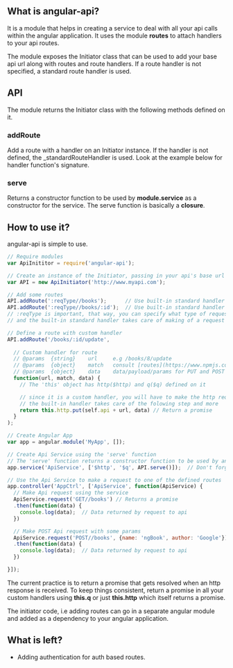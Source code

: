 ## What is angular-api?
It is a module that helps in creating a service to deal with all your api calls within the angular application.
It uses the module **routes** to attach handlers to your api routes.

The module exposes the Initiator class that can be used to add your base api url along with routes and route handlers. If a route handler is not specified, a standard route handler is used.

## API
The module returns the Initiator class with the following methods defined on it.

### addRoute
Add a route with a handler on an Initiator instance. If the handler is not defined, the _standardRouteHandler 
is used. Look at the example below for handler function's signature.

### serve
Returns a constructor function to be used by **module.service** as a constructor for the service. The serve function
is basically a **closure**.

## How to use it?
angular-api is simple to use.

```javascript
// Require modules
var ApiInititor = require('angular-api');

// Create an instance of the Initiator, passing in your api's base url
var API = new ApiInitiator('http://www.myapi.com');

// Add some routes
API.addRoute(':reqType//books');      // Use built-in standard handler
API.addRoute(':reqType//books/:id');  // Use built-in standard handler
// :reqType is important, that way, you can specify what type of request it is
// and the built-in standard handler takes care of making of a request of that type.

// Define a route with custom handler
API.addRoute('/books/:id/update', 
  
  // Custom handler for route
  // @params  {string}    url     e.g /books/8/update
  // @params  {object}    match   consult [routes](https://www.npmjs.com/package/routes) docs for match format
  // @params  {object}    data    data/payload/params for PUT and POST requests
  function(url, match, data) {
    // The 'this' object has http($http) and q($q) defined on it

    // since it is a custom handler, you will have to make the http request yourself
    // the built-in handler takes care of the folowing step and more
    return this.http.put(self.api + url, data) // Return a promise
  }
);

// Create Angular App
var app = angular.module('MyApp', []);

// Create Api Service using the 'serve' function
// The 'serve' function returns a constructor function to be used by angular for instantiation
app.service('ApiService', ['$http', '$q', API.serve()]);  // Don't forget to pass in $http, $q in that order

// Use the Api Service to make a request to one of the defined routes
app.controller('AppCtrl', ['ApiService', function(ApiService) {
  // Make Api request using the service
  ApiService.request('GET//books') // Returns a promise
  .then(function(data) {
    console.log(data);  // Data returned by request to api
  })

  // Make POST Api request with some params
  ApiService.request('POST//books', {name: 'ngBook', author: 'Google'}) // Returns a promise
  .then(function(data) {
    console.log(data);  // Data returned by request to api
  })

}]);
```

The current practice is to return a promise that gets resolved when an http response is received. To keep things consistent, return a promise in all your custom handlers using **this.q** or just **this.http** which itself returns a promise.

The initiator code, i.e adding routes can go in a separate angular module and added as a dependency to your angular application.


## What is left?
* Adding authentication for auth based routes.